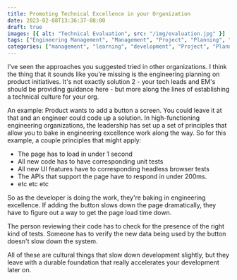 ```yaml
---
title: Promoting Technical Excellence in your Organization
date: 2023-02-08T13:36:37-08:00
draft: true
images: [{ alt: "Technical Evaluation", src: "/img/evaluation.jpg" }]
tags: ["Engineering Management", "Management", "Project", "Planning", "Tech Debt", "Technical Excellence"]
categories: ["management", "learning", "development", "Project", "Planning", "Performance"]
---
```


I've seen the approaches you suggested tried in other organizations. I think the thing that it sounds like you're missing is the engineering planning on product initiatives. It's not exactly solution 2 - your tech leads and EM's should be providing guidance here - but more along the lines of establishing a technical culture for your org.

An example: Product wants to add a button a screen. You could leave it at that and an engineer could code up a solution. In high-functioning engineering organizations, the leadership has set up a set of principles that allow you to bake in engineering excellence work along the way. So for this example, a couple principles that might apply:
* The page has to load in under 1 second
* All new code has to have corresponding unit tests
* All new UI features have to corresponding headless browser tests
* The APIs that support the page have to respond in under 200ms.
* etc etc etc

So as the developer is doing the work, they're baking in engineering excellence. If adding the button slows down the page dramatically, they have to figure out a way to get the page load time down.

The person reviewing their code has to check for the presence of the right kind of tests.
Someone has to verify the new data being used by the button doesn't slow down the system.

All of these are cultural things that slow down development slightly, but they leave with a durable foundation that really accelerates your development later on.

